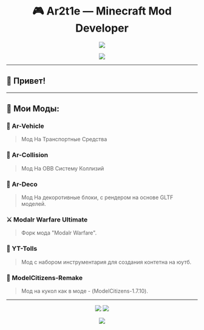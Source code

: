<h1 align="center">🎮 Ar2t1e — Minecraft Mod Developer</h1>
<p align="center">
  <img src="https://capsule-render.vercel.app/api?type=waving&color=0:00ffcc,100:3366ff&height=200&section=header&text=Дрбро%20Пожаловать%20В%20Ад!&fontSize=40&fontColor=ffffff" />
</p>

<p align="center">
  <a href="https://github.com/Ar2t1e">
    <img src="https://img.shields.io/badge/Minecraft%20Modder-%2300d26a.svg?style=for-the-badge&logo=java&logoColor=white"/>
  </a>
  
</p>

---

## 👋 Привет!

---

## 🚧 Мои Моды:

### 🚗 Ar-Vehicle
> Мод На Транспортные Средства

### 👾 Ar-Collision
> Мод На OBB Систему Коллизий 

### 🔮 Ar-Deco
> Мод На декоротивные блоки, с рендером на основе GLTF моделей.

### ⚔️ Modalr Warfare Ultimate
> Форк мода "Modalr Warfare".

### 🌿 YT-Tolls
> Мод с набором инструментария для создания контетна на юутб.

### 🤺 ModelCitizens-Remake
> Мод на кукол как в моде - (ModelCitizens-1.7.10).

---

<p align="center">
  <img src="https://github-readme-stats.vercel.app/api?username=Ar2t1e&show_icons=true&theme=tokyonight&hide_border=true&count_private=true" />
  <img src="https://github-readme-stats.vercel.app/api/top-langs/?username=Ar2t1e&layout=compact&theme=tokyonight&hide_border=true" />
</p>

<p align="center">
  <img src="https://capsule-render.vercel.app/api?type=waving&color=0:3366ff,100:00ffcc&height=120&section=footer"/>
</p>
